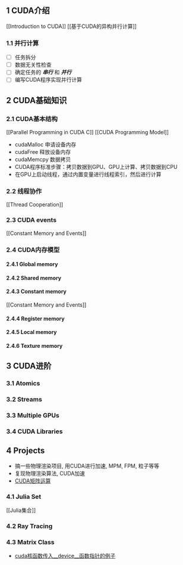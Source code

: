 ## 1 CUDA介绍
[[Introduction to CUDA]]
[[基于CUDA的异构并行计算]]

### 1.1 并行计算

- [ ] 任务拆分
- [ ] 数据无关性检查
- [ ] 确定任务的 ***串行*** 和 ***并行***
- [ ] 编写CUDA程序实现并行计算

## 2 CUDA基础知识
### 2.1 CUDA基本结构
[[Parallel Programming in CUDA C]]
[[CUDA Programming Model]]

- cudaMalloc 申请设备内存
- cudaFree 释放设备内存
- cudaMemcpy 数据拷贝
- CUDA程序标准步骤：拷贝数据到GPU、GPU上计算、拷贝数据到CPU
- 在GPU上启动线程，通过内置变量进行线程索引，然后进行计算

### 2.2 线程协作
[[Thread Cooperation]]

### 2.3 CUDA events
[[Constant Memory and Events]]
### 2.4 CUDA内存模型
#### 2.4.1 Global memory
#### 2.4.2 Shared memory

#### 2.4.3 Constant memory
[[Constant Memory and Events]]
#### 2.4.4 Register memory
#### 2.4.5 Local memory
#### 2.4.6 Texture memory

## 3 CUDA进阶
### 3.1 Atomics
### 3.2 Streams

### 3.3 Multiple GPUs
### 3.4 CUDA Libraries

## 4 Projects
- 搞一些物理渲染项目, 用CUDA进行加速, MPM, FPM, 粒子等等
- 复现物理渲染算法, CUDA加速
- [CUDA矩阵运算](https://zhuanlan.zhihu.com/p/573271688)
### 4.1 Julia Set
[[Julia集合]]
### 4.2 Ray Tracing
### 4.3 Matrix Class

- [cuda核函数传入__device__函数指针的例子](https://blog.csdn.net/qq_39148922/article/details/118584059)